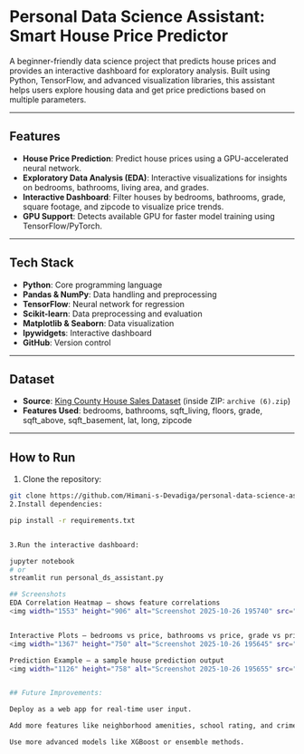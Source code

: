 # Personal Data Science Assistant: Smart House Price Predictor

A beginner-friendly data science project that predicts house prices and provides an interactive dashboard for exploratory analysis. Built using Python, TensorFlow, and advanced visualization libraries, this assistant helps users explore housing data and get price predictions based on multiple parameters.

---

## Features

- **House Price Prediction**: Predict house prices using a GPU-accelerated neural network.
- **Exploratory Data Analysis (EDA)**: Interactive visualizations for insights on bedrooms, bathrooms, living area, and grades.
- **Interactive Dashboard**: Filter houses by bedrooms, bathrooms, grade, square footage, and zipcode to visualize price trends.
- **GPU Support**: Detects available GPU for faster model training using TensorFlow/PyTorch.

---

## Tech Stack

- **Python**: Core programming language
- **Pandas & NumPy**: Data handling and preprocessing
- **TensorFlow**: Neural network for regression
- **Scikit-learn**: Data preprocessing and evaluation
- **Matplotlib & Seaborn**: Data visualization
- **Ipywidgets**: Interactive dashboard
- **GitHub**: Version control

---

## Dataset

- **Source**: [King County House Sales Dataset](https://www.kaggle.com/datasets/harlfoxem/housesalesprediction) (inside ZIP: `archive (6).zip`)
- **Features Used**: bedrooms, bathrooms, sqft_living, floors, grade, sqft_above, sqft_basement, lat, long, zipcode

---

## How to Run

1. Clone the repository:
```bash
git clone https://github.com/Himani-s-Devadiga/personal-data-science-assistant.git
2.Install dependencies:

pip install -r requirements.txt


3.Run the interactive dashboard:

jupyter notebook
# or
streamlit run personal_ds_assistant.py

## Screenshots
EDA Correlation Heatmap – shows feature correlations
<img width="1553" height="906" alt="Screenshot 2025-10-26 195740" src="https://github.com/user-attachments/assets/99918686-2177-4cea-816f-8c3ca312849d" />


Interactive Plots – bedrooms vs price, bathrooms vs price, grade vs price
<img width="1367" height="750" alt="Screenshot 2025-10-26 195645" src="https://github.com/user-attachments/assets/a446ca1c-e784-4280-b5e0-d554454ef249" />

Prediction Example – a sample house prediction output
<img width="1126" height="758" alt="Screenshot 2025-10-26 195655" src="https://github.com/user-attachments/assets/8ff630d4-6ef4-4e22-8c93-17cd0d1ceb6b" />


## Future Improvements:

Deploy as a web app for real-time user input.

Add more features like neighborhood amenities, school rating, and crime rate.

Use more advanced models like XGBoost or ensemble methods.

